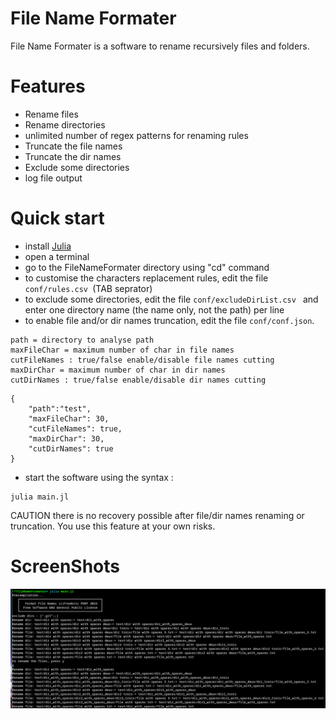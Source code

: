 

#  File Name Formater
File Name Formater is a software to rename recursively files and folders.

# Features
- Rename files
- Rename directories
- unlimited number of regex patterns for renaming rules
- Truncate the file names
- Truncate the dir names
- Exclude some directories
- log file output

# Quick start
- install [Julia](https://julialang.org/downloads/)
- open a terminal
- go to the FileNameFormater directory using "cd" command
- to customise the characters replacement rules, edit the file ```conf/rules.csv ```(TAB seprator)
- to exclude some directories, edit the file ```conf/excludeDirList.csv ``` and enter one directory name (the name only, not the path) per line
- to enable file and/or dir names truncation, edit the file ```conf/conf.json```.




```
path = directory to analyse path
maxFileChar = maximum number of char in file names
cutFileNames : true/false enable/disable file names cutting
maxDirChar = maximum number of char in dir names
cutDirNames : true/false enable/disable dir names cutting
```

```
{
    "path":"test",
    "maxFileChar": 30,
    "cutFileNames": true,
    "maxDirChar": 30,
    "cutDirNames": true
}

```

- start the software using the syntax :

```
julia main.jl 
```
CAUTION there is no recovery possible after file/dir names renaming or truncation.
You use this feature at your own risks.

# ScreenShots
![CLI](src/images/screenshot.png)
